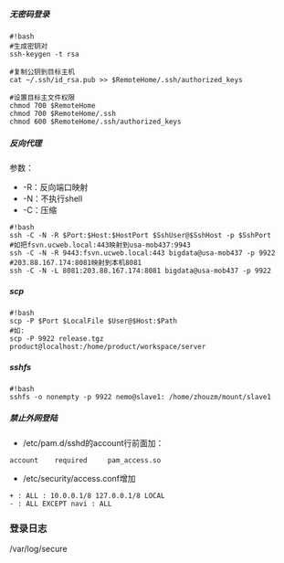 ##### 无密码登录
```
#!bash
#生成密钥对
ssh-keygen -t rsa

#复制公钥到目标主机
cat ~/.ssh/id_rsa.pub >> $RemoteHome/.ssh/authorized_keys

#设置目标主文件权限
chmod 700 $RemoteHome
chmod 700 $RemoteHome/.ssh
chmod 600 $RemoteHome/.ssh/authorized_keys
```

##### 反向代理
参数：

* -R：反向端口映射
* -N：不执行shell
* -C：压缩
```
#!bash
ssh -C -N -R $Port:$Host:$HostPort $SshUser@$SshHost -p $SshPort
#如把fsvn.ucweb.local:443映射到usa-mob437:9943
ssh -C -N -R 9443:fsvn.ucweb.local:443 bigdata@usa-mob437 -p 9922
#203.88.167.174:8081映射到本机8081
ssh -C -N -L 8081:203.88.167.174:8081 bigdata@usa-mob437 -p 9922
```

##### scp
```
#!bash
scp -P $Port $LocalFile $User@$Host:$Path
#如:
scp -P 9922 release.tgz product@localhost:/home/product/workspace/server
```

##### sshfs
```
#!bash
sshfs -o nonempty -p 9922 nemo@slave1: /home/zhouzm/mount/slave1
```

##### 禁止外网登陆
* /etc/pam.d/sshd的account行前面加：
```
account    required     pam_access.so
```

* /etc/security/access.conf增加

```
+ : ALL : 10.0.0.1/8 127.0.0.1/8 LOCAL
- : ALL EXCEPT navi : ALL
```

### 登录日志
/var/log/secure